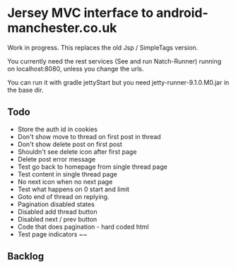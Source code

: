 Jersey MVC interface to android-manchester.co.uk
================================================
 
Work in progress. This replaces the old Jsp / SimpleTags version.

You currently need the rest services (See and run Natch-Runner) running on localhost:8080, unless you change the urls.

You can run it with gradle jettyStart but you need jetty-runner-9.1.0.M0.jar in the base dir.

Todo
-----
* Store the auth id in cookies
* Don't show move to thread on first post in thread
* Don't show delete post on first post
* Shouldn't see delete icon after first page
* Delete post error message
* Test go back to homepage from single thread page
* Test content in single thread page
* No next icon when no next page
* Test what happens on 0 start and limit
* Goto end of thread on replying.
* Pagination disabled states
* Disabled add thread button
* Disabled next / prev button
* Code that does pagination - hard coded html
* Test page indicators
~~

Backlog
-------
